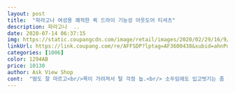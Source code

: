 ```yaml
---
layout: post 
title:  "파라고나 여성용 쾌적한 퀵 드라이 기능성 아웃도어 티셔츠" 
description: 파라고나  ..
date: 2020-07-14 06:37:15 
img: https://static.coupangcdn.com/image/retail/images/2020/02/29/16/9/1f85ba76-7c9e-40c0-8f29-a1e44833e741.jpg 
linkUrl: https://link.coupang.com/re/AFFSDP?lptag=AF3600438&subid=ahnPublicAsk&pageKey=1319218282&itemId=2339337593&vendorItemId=70335938093&traceid=V0-113-678b7c64099d1722 
categories: [1006] 
color: 1294AB 
price: 10130 
author: Ask View Shop 
cont:  "땀도 잘 마르고<br/>목이 가려져서 탈 걱정 놉.<br/> 소두임에도 입고벗기는 좀 불편하나 늘어난것처럼 보이는 헐렁보단 나으므로 굿.<br/><br/>사진상으로는 진분홍 두꺼운 재질로 보임에도 빠른 배송이 필요해서 주문했어요.<br/> 받아보니 한여름용이고 약간 비치는 다홍빛으로 다행히 마음에 드네요.<br/> 1638에 5566입는 분정도의 소매길이일 듯 합니다.<br/> 저에게는 좀 길지만 언제나 그러니 크게 신경쓰이지는 않아요.<br/><br/>시원하고 잘마름<br/>오늘 아침엔 7월인데도 장마 중이라 그런가 흐리더니<br/>와 입은닷 안입은듯<br/>완젼  착용감 좋네요<br/>이거 완전 통풍 잘되요<br/>이거 입고 라이딩하는데<br/>좀 싸늘해지면 이것만 입음 감기걸릴듯<br/>추웠어요<br/>" 
---
```

